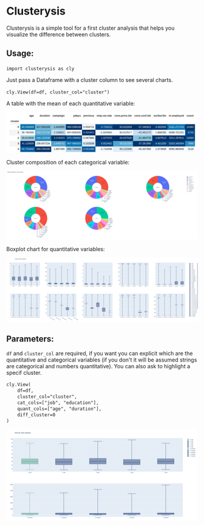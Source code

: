 # Clusterysis

Clusterysis is a simple tool for a first cluster analysis that helps you visualize the difference between clusters.

## Usage:

`import clusterysis as cly`

Just pass a Dataframe with a cluster column to see several charts.

`cly.View(df=df, cluster_col="cluster")`

A table with the mean of each quantitative variable:

![](https://raw.githubusercontent.com/gabrieldi95/clusterysis/master/doc/img/table.png)

Cluster composition of each categorical variable:

![](https://raw.githubusercontent.com/gabrieldi95/clusterysis/master/doc/img/pie.png)

Boxplot chart for quantitative variables:

![](https://raw.githubusercontent.com/gabrieldi95/clusterysis/master/doc/img/box.png)

## Parameters:

`df` and `cluster_col` are required, if you want you can explicit which are the quantitative and categorical variables (if you don't it will be assumed strings are categorical and numbers quantitative).
You can also ask to highlight a specif cluster.

```
cly.View(
    df=df,
    cluster_col="cluster",
    cat_cols=["job", "education"],
    quant_cols=["age", "duration"],
    diff_cluster=0
)
```
![](https://raw.githubusercontent.com/gabrieldi95/clusterysis/master/doc/img/box2.png)